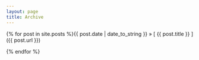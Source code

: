 ```yaml
---
layout: page
title: Archive
---
```


{% for post in site.posts %}{{ post.date | date_to_string }} &raquo; [ {{ post.title }} ]({{ post.url }})

{% endfor %}
